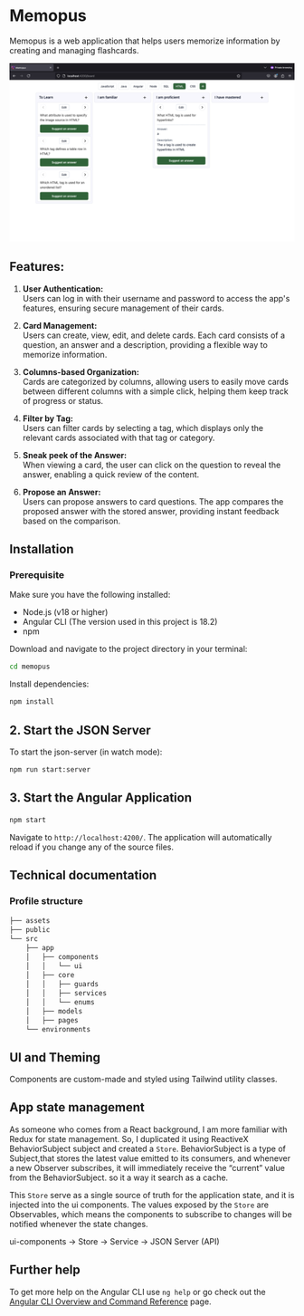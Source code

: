 # Memopus

Memopus is a web application that helps users memorize information by creating and managing flashcards.

![](./assets/Screenshot%202024-09-12%20at%2000.20.43.png)

## Features:

1. **User Authentication:**  
   Users can log in with their username and password to access the app's features, ensuring secure management of their
   cards.

2. **Card Management:**  
   Users can create, view, edit, and delete cards. Each card consists of a question, an answer and a description,
   providing a flexible way to memorize information.

3. **Columns-based Organization:**  
   Cards are categorized by columns, allowing users to easily move cards between different columns with a simple click,
   helping them keep track of progress or status.

4. **Filter by Tag:**  
   Users can filter cards by selecting a tag, which displays only the relevant cards associated with that tag or
   category.

5. **Sneak peek of the Answer:**  
   When viewing a card, the user can click on the question to reveal the answer, enabling a quick review of the content.

6. **Propose an Answer:**  
   Users can propose answers to card questions. The app compares the proposed answer with the stored answer, providing
   instant feedback based on the comparison.

## Installation

### Prerequisite

Make sure you have the following installed:

- Node.js (v18 or higher)
- Angular CLI (The version used in this project is 18.2)
- npm

Download and navigate to the project directory in your terminal:

```sh
cd memopus
```

Install dependencies:

```sh
npm install
```

## 2. Start the JSON Server

To start the json-server (in watch mode):

```sh
npm run start:server
```

## 3. Start the Angular Application

```sh
npm start
```

Navigate to `http://localhost:4200/`. The application will automatically reload if you change any of the source files.

## Technical documentation

### Profile structure

```
├── assets
├── public
└── src
    ├── app
    │   ├── components
    │   │   └── ui
    │   ├── core
    │   │   ├── guards
    │   │   ├── services
    │   │   └── enums
    │   ├── models
    │   ├── pages
    └── environments
```

## UI and Theming

Components are custom-made and styled using Tailwind utility classes.

## App state management

As someone who comes from a React background, I am more familiar with Redux for state management. So, I duplicated it
using ReactiveX BehaviorSubject subject and created a `Store`.
BehaviorSubject is a type of Subject,that stores the latest value emitted to its consumers, and whenever a new Observer
subscribes, it will immediately receive the “current” value from the BehaviorSubject. so it a way it search as a cache.

This `Store` serve as a single source of truth for the application state, and it is injected into the ui components.
The values exposed by the `Store` are Observables, which means the components to subscribe to changes will be notified
whenever the state changes.

ui-components -> Store -> Service -> JSON Server (API)

## Further help

To get more help on the Angular CLI use `ng help` or go check out
the [Angular CLI Overview and Command Reference](https://angular.dev/tools/cli) page.
